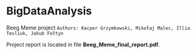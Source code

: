 # BigDataAnalysis
Beeg Meme project
`Authors: Kacper Grzymkowski, Mikołaj Malec, Illia Tesliuk, Jakub Fołtyn`

Project report is located in file **Beeg_Meme_final_report.pdf**.
